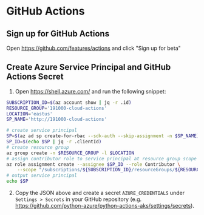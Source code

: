 # GitHub Actions

## Sign up for GitHub Actions

Open <https://github.com/features/actions> and click "Sign up for beta"

## Create Azure Service Principal and GitHub Actions Secret

1. Open <https://shell.azure.com/> and run the following snippet:
```bash
SUBSCRIPTION_ID=$(az account show | jq -r .id)
RESOURCE_GROUP='191000-cloud-actions'
LOCATION='eastus'
SP_NAME='http://191000-cloud-actions'

# create service principal
SP=$(az ad sp create-for-rbac --sdk-auth --skip-assignment -n $SP_NAME)
SP_ID=$(echo $SP | jq -r .clientId)
# create resource group
az group create -n $RESOURCE_GROUP -l $LOCATION
# assign contributor role to service principal at resource group scope
az role assignment create --assignee $SP_ID --role Contributor \
    --scope "/subscriptions/${SUBSCRIPTION_ID}/resourceGroups/${RESOURCE_GROUP}"
# output service principal
echo $SP
```
2. Copy the JSON above and create a secret `AZURE_CREDENTIALS` under `Settings > Secrets` in your GitHub repository (e.g. <https://github.com/python-azure/python-actions-aks/settings/secrets>).
